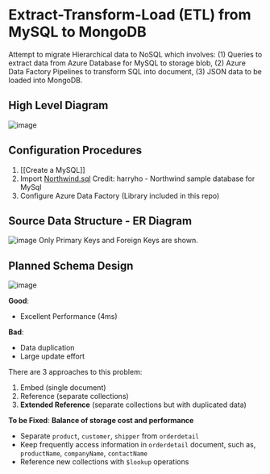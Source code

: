 # Extract-Transform-Load (ETL) from MySQL to MongoDB
Attempt to migrate Hierarchical data to NoSQL which involves: 
(1) Queries to extract data from Azure Database for MySQL to storage blob, 
(2) Azure Data Factory Pipelines to transform SQL into document, 
(3) JSON data to be loaded into MongoDB.

## High Level Diagram
![image](https://github.com/liam-ng/ETL-MySQL-MongoDB/assets/90180576/36b7b2de-5ce4-4fbe-b50c-e1763344cf41)

## Configuration Procedures 
1. [[Create a MySQL]]
2. Import [Northwind.sql](https://github.com/harryho/db-samples/blob/master/mysql/northwind.sql)
  Credit: harryho - Northwind sample database for MySql
3. Configure Azure Data Factory (Library included in this repo)

## Source Data Structure - ER Diagram
![image](https://github.com/liam-ng/ETL-MySQL-MongoDB/assets/90180576/dcacba7f-2340-46f0-840e-35f90d58be41)
Only Primary Keys and Foreign Keys are shown.

## Planned Schema Design
![image](https://github.com/liam-ng/ETL-MySQL-MongoDB/assets/90180576/1ad13aed-8417-41ca-a46c-2684ab8feef6)

**Good**:
- Excellent Performance (4ms)

**Bad**:
- Data duplication
- Large update effort

There are 3 approaches to this problem:
1. Embed (single document)
2. Reference (separate collections)
3. **Extended Reference** (separate collections but with duplicated data)

**To be Fixed**:
**Balance of storage cost and performance**
- Separate `product`, `customer`, `shipper` from `orderdetail`
- Keep frequently access information in `orderdetail` document, such as, `productName`, `companyName`, `contactName`  
- Reference new collections with `$lookup` operations
